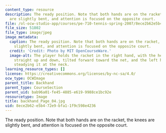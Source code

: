 ```yaml
---
content_type: resource
description: The ready position. Note that both hands are on the racket, the knees
  are slightly bent, and attention is focused on the opposite court.
file: /ol-ocw-studio-app/courses/pe-710-tennis-spring-2007/8ece2b62e5b472e9bfa11f9c598e4236_backhand_Page_04.jpg
file_size: 51802
file_type: image/jpeg
image_metadata:
  caption: The ready position. Note that both hands are on the racket, the knees are
    slightly bent, and attention is focused on the opposite court.
  credit: 'Credit: Photo by MIT OpenCourseWare.'
  image-alt: The player holds the racket in the right hand, with the head aligned
    straight up and down, tilted forward toward the net, and the left hand lightly
    steadying it at the neck.
learning_resource_types: []
license: https://creativecommons.org/licenses/by-nc-sa/4.0/
ocw_type: OCWImage
parent_title: Backhand
parent_type: CourseSection
parent_uid: bab96a01-fe45-4885-e619-9988ce1bc92e
resourcetype: Image
title: backhand_Page_04.jpg
uid: 8ece2b62-e5b4-72e9-bfa1-1f9c598e4236
---
```

The ready position. Note that both hands are on the racket, the knees are slightly bent, and attention is focused on the opposite court.